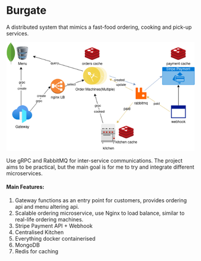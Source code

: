 # Burgate

A distributed system that mimics a fast-food ordering, cooking and pick-up services. 

![plot](arch.png)

Use gRPC and RabbitMQ for inter-service communications. The project aims to be practical, but the main goal is for me to try and integrate different microservices.

#### Main Features:
1. Gateway functions as an entry point for customers, provides ordering api and menu altering api.
2. Scalable ordering microservice, use Nginx to load balance, similar to real-life ordering machines.
3. Stripe Payment API + Webhook
4. Centralised Kitchen
5. Everything docker containerised
6. MongoDB
7. Redis for caching
